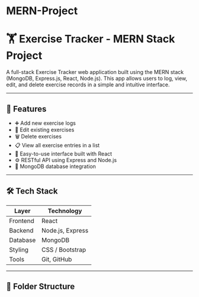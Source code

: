 # MERN-Project

# 🏋️ Exercise Tracker - MERN Stack Project

A full-stack Exercise Tracker web application built using the MERN stack (MongoDB, Express.js, React, Node.js). This app allows users to log, view, edit, and delete exercise records in a simple and intuitive interface.

---

## 🚀 Features

- ➕ Add new exercise logs
- 📝 Edit existing exercises
- 🗑️ Delete exercises
- 📋 View all exercise entries in a list
- 🧠 Easy-to-use interface built with React
- ⚙️ RESTful API using Express and Node.js
- 💾 MongoDB database integration

---

## 🛠️ Tech Stack

| Layer      | Technology        |
|------------|-------------------|
| Frontend   | React             |
| Backend    | Node.js, Express  |
| Database   | MongoDB           |
| Styling    | CSS / Bootstrap   |
| Tools      | Git, GitHub       |

---

## 📂 Folder Structure

